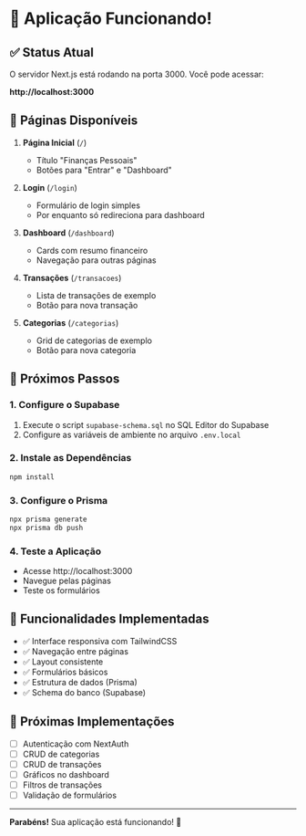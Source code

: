 # 🎉 Aplicação Funcionando!

## ✅ Status Atual

O servidor Next.js está rodando na porta 3000. Você pode acessar:

**http://localhost:3000**

## 📱 Páginas Disponíveis

1. **Página Inicial** (`/`)

   - Título "Finanças Pessoais"
   - Botões para "Entrar" e "Dashboard"

2. **Login** (`/login`)

   - Formulário de login simples
   - Por enquanto só redireciona para dashboard

3. **Dashboard** (`/dashboard`)

   - Cards com resumo financeiro
   - Navegação para outras páginas

4. **Transações** (`/transacoes`)

   - Lista de transações de exemplo
   - Botão para nova transação

5. **Categorias** (`/categorias`)
   - Grid de categorias de exemplo
   - Botão para nova categoria

## 🔧 Próximos Passos

### 1. Configure o Supabase

1. Execute o script `supabase-schema.sql` no SQL Editor do Supabase
2. Configure as variáveis de ambiente no arquivo `.env.local`

### 2. Instale as Dependências

```bash
npm install
```

### 3. Configure o Prisma

```bash
npx prisma generate
npx prisma db push
```

### 4. Teste a Aplicação

- Acesse http://localhost:3000
- Navegue pelas páginas
- Teste os formulários

## 🎯 Funcionalidades Implementadas

- ✅ Interface responsiva com TailwindCSS
- ✅ Navegação entre páginas
- ✅ Layout consistente
- ✅ Formulários básicos
- ✅ Estrutura de dados (Prisma)
- ✅ Schema do banco (Supabase)

## 🚀 Próximas Implementações

- [ ] Autenticação com NextAuth
- [ ] CRUD de categorias
- [ ] CRUD de transações
- [ ] Gráficos no dashboard
- [ ] Filtros de transações
- [ ] Validação de formulários

---

**Parabéns!** Sua aplicação está funcionando! 🎉
